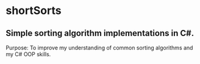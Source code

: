 # shortSorts
## Simple sorting algorithm implementations in C#. 

Purpose: To improve my understanding of common sorting algorithms and  my C# OOP skills.  
